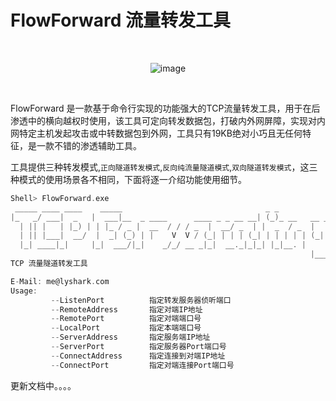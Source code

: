 # FlowForward 流量转发工具

<br>

<div align=center>
  
![image](https://user-images.githubusercontent.com/52789403/192257366-d0efd52d-9bc1-466e-a9ee-6c4a72b896fb.png)

</div>

<br>

FlowForward 是一款基于命令行实现的功能强大的TCP流量转发工具，用于在后渗透中的横向越权时使用，该工具可定向转发数据包，打破内外网屏障，实现对内网特定主机发起攻击或中转数据包到外网，工具只有19KB绝对小巧且无任何特征，是一款不错的渗透辅助工具。

工具提供三种转发模式,`正向隧道转发模式`,`反向纯流量隧道模式`,`双向隧道转发模式`，这三种模式的使用场景各不相同，下面将逐一介绍功能使用细节。
```C
Shell> FlowForward.exe
 _____ ____ ____    _____                                _ _
|_   _/ ___|  _   |  ___|__  _ ____      ____ _ _ __ __| (_)_ __   __ _
  | || |   | |_) | | |_ / _ |  __  / / / _  |  __/ _  | |  _  / _  |
  | || |___|  __/  |  _| (_) | |    V  V / (_| | | | (_| | | | | | (_| |
  |_| ____|_|     |_|  ___/|_|    _/_/ __ _|_|  __._|_|_| |_|__. |
                                                                   |___/
TCP 流量隧道转发工具

E-Mail: me@lyshark.com
Usage:
         --ListenPort          指定转发服务器侦听端口
         --RemoteAddress       指定对端IP地址
         --RemotePort          指定对端端口号
         --LocalPort           指定本端端口号
         --ServerAddress       指定服务端IP地址
         --ServerPort          指定服务器Port端口号
         --ConnectAddress      指定连接到对端IP地址
         --ConnectPort         指定对端连接Port端口号
```


















更新文档中。。。。




























